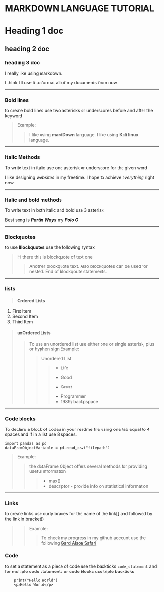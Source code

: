 
# MARKDOWN LANGUAGE TUTORIAL

# Heading 1 doc 

## heading 2 doc

### heading 3 doc

I really like using markdown.

I think I'll use it to format all of my documents from now

*******************************************

### Bold lines

to create bold lines use two asterisks or underscores before and after the keyword

> Example:
>> I like using **mardDown** language.
>> I like using __Kali linux__ language.


*******************************************

### Italic Methods

To write text in italic use one asterisk or underscore for the given word

I like designing *websites* in my freetime.
I hope to achieve _everything_ right now.

*******************************************

### Italic and bold methods

To write text in both italic and bold use 3 asterisk

Best song is ***Partin Ways*** my ***Polo G***

*********************************************

### Blockquotes 
to use **Blockquotes** use the following syntax


> Hi there this is blockquote of text one
>> Another blockquote text.
>> Also blockquotes can be used for nested.
>> End of blockqoute statements.

*********************************************


### lists
> #### Ordered Lists
1. First Item
1. Second Item
1. Third Item

> #### unOrdered Lists
>> To use an unordered list use either one or single asterisk, plus or hyphen sign
>> Example:
>>> Unordered List
>>>> * Life
>>>> - Good
>>>> + Great
>>>> * Programmer
>>>> * 1989\ backpspace


*********************************************

### Code blocks
To declare a block of codes in your readme file using one tab equal to 4 spaces and if in a list use 8 spaces.
```
import pandas as pd  
dataFramObjectVariable = pd.read_csv("filepath")

```

> Example:
>> the dataFrame Object offers several methods for providing useful information
>>> * max()
>>> * descriptor - provide info on statistical information


************************************************

### Links
to create links use curly braces for the name of the link[]  and followed by the link in bracket()

>> Example:
>>> To check my progress in my github account use the following [Gard Alson Safari](https://github.com/alsongard)

### Code
to set a statement as a piece of code use the backticks 
`` code_statement `` 
and for multiple code statements or code blocks use  triple backticks
```
    print("Hello World")
    <p>Hello World</p>
```